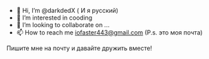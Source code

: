 - 👋 Hi, I’m @darkdedX ( И я русский)
- 👀 I’m interested in cooding
- 💞️ I’m looking to collaborate on ...
- 📫 How to reach me iofaster443@gmail.com (P.s. это моя почта)

Пишите мне на почту и давайте дружить вместе!

<!---
darkdedX/darkdedX is a ✨ special ✨ repository because its `README.md` (this file) appears on your GitHub profile.
You can click the Preview link to take a look at your changes.
--->
